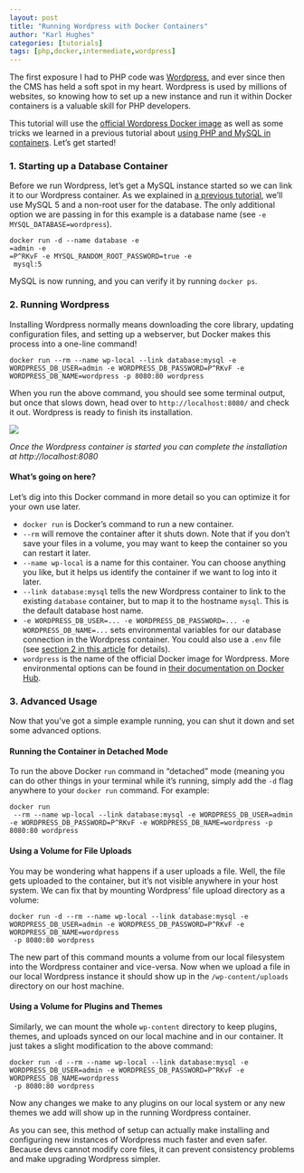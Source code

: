 ```yaml
---
layout: post
title: "Running Wordpress with Docker Containers"
author: "Karl Hughes"
categories: [tutorials]
tags: [php,docker,intermediate,wordpress]
---
```


The first exposure I had to PHP code was [Wordpress](https://wordpress.org/),
and ever since then the CMS has held a soft spot in my heart. Wordpress is used
by millions of websites, so knowing how to set up a new instance and run it
within Docker containers is a valuable skill for PHP developers.

This tutorial will use the [official Wordpress Docker
image](https://hub.docker.com/_/wordpress/) as well as some tricks we learned in
a previous tutorial about [using PHP and MySQL in
containers](https://medium.com/shiphp/using-docker-to-run-a-php-and-mysql-application-b89f89098cc5).
Let’s get started!

### 1. Starting up a Database Container

Before we run Wordpress, let’s get a MySQL instance started so we can link it to
our Wordpress container. As we explained in [a previous
tutorial](https://medium.com/shiphp/using-docker-to-run-a-php-and-mysql-application-b89f89098cc5),
we’ll use MySQL 5 and a non-root user for the database. The only additional
option we are passing in for this example is a database name (see `-e
MYSQL_DATABASE=wordpress`).

    docker run -d --name database -e 
    =admin -e 
    =P^RKvF -e MYSQL_RANDOM_ROOT_PASSWORD=true -e 
     mysql:5

MySQL is now running, and you can verify it by running `docker ps`.

### 2. Running Wordpress

Installing Wordpress normally means downloading the core library, updating
configuration files, and setting up a webserver, but Docker makes this process
into a one-line command!

    docker run --rm --name wp-local --link database:mysql -e WORDPRESS_DB_USER=admin -e WORDPRESS_DB_PASSWORD=P^RKvF -e WORDPRESS_DB_NAME=wordpress -p 8080:80 wordpress

When you run the above command, you should see some terminal output, but once
that slows down, head over to `http://localhost:8080/` and check it out.
Wordpress is ready to finish its installation.

![](https://i.imgur.com/ntev38S.png)

*Once the Wordpress container is started you can complete the installation at
http://localhost:8080*

#### What’s going on here?

Let’s dig into this Docker command in more detail so you can optimize it for
your own use later.

* `docker run` is Docker’s command to run a new container.
* `--rm` will remove the container after it shuts down. Note that if you don’t
save your files in a volume, you may want to keep the container so you can
restart it later.
* `--name wp-local` is a name for this container. You can choose anything you
like, but it helps us identify the container if we want to log into it later.
* `--link database:mysql` tells the new Wordpress container to link to the
existing `database` container, but to map it to the hostname `mysql`. This is
the default database host name.
* `-e WORDPRESS_DB_USER=... -e WORDPRESS_DB_PASSWORD=... -e WORDPRESS_DB_NAME=...`
sets environmental variables for our database connection in the Wordpress
container. You could also use a `.env` file (see [section 2 in this
article](https://medium.com/shiphp/environmental-variables-in-php-and-docker-cae58177e679)
for details).
* `wordpress` is the name of the official Docker image for Wordpress. More
environmental options can be found in [their documentation on Docker
Hub](https://hub.docker.com/_/wordpress/).

### 3. Advanced Usage

Now that you’ve got a simple example running, you can shut it down and set some
advanced options.

#### Running the Container in Detached Mode

To run the above Docker `run` command in “detached” mode (meaning you can do
other things in your terminal while it’s running, simply add the `-d` flag
anywhere to your `docker run` command. For example:

    docker run 
     --rm --name wp-local --link database:mysql -e WORDPRESS_DB_USER=admin -e WORDPRESS_DB_PASSWORD=P^RKvF -e WORDPRESS_DB_NAME=wordpress -p 8080:80 wordpress

#### Using a Volume for File Uploads

You may be wondering what happens if a user uploads a file. Well, the file gets
uploaded to the container, but it’s not visible anywhere in your host system. We
can fix that by mounting Wordpress’ file upload directory as a volume:

    docker run -d --rm --name wp-local --link database:mysql -e WORDPRESS_DB_USER=admin -e WORDPRESS_DB_PASSWORD=P^RKvF -e WORDPRESS_DB_NAME=wordpress 
     -p 8080:80 wordpress

The new part of this command mounts a volume from our local filesystem into the
Wordpress container and vice-versa. Now when we upload a file in our local
Wordpress instance it should show up in the `/wp-content/uploads` directory on
our host machine.

#### Using a Volume for Plugins and Themes

Similarly, we can mount the whole `wp-content` directory to keep plugins,
themes, and uploads synced on our local machine and in our container. It just
takes a slight modification to the above command:

    docker run -d --rm --name wp-local --link database:mysql -e WORDPRESS_DB_USER=admin -e WORDPRESS_DB_PASSWORD=P^RKvF -e WORDPRESS_DB_NAME=wordpress 
     -p 8080:80 wordpress

Now any changes we make to any plugins on our local system or any new themes we
add will show up in the running Wordpress container.

As you can see, this method of setup can actually make installing and
configuring new instances of Wordpress much faster and even safer. Because devs
cannot modify core files, it can prevent consistency problems and make upgrading
Wordpress simpler.
